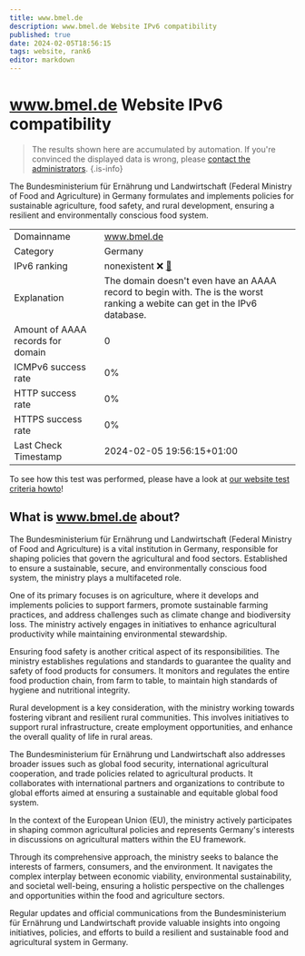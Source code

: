 ```yaml
---
title: www.bmel.de
description: www.bmel.de Website IPv6 compatibility
published: true
date: 2024-02-05T18:56:15
tags: website, rank6
editor: markdown
---
```


# www.bmel.de Website IPv6 compatibility

> The results shown here are accumulated by automation. If you're convinced the displayed data is wrong, please [contact the administrators](/howto/chat). 
{.is-info}

The Bundesministerium für Ernährung und Landwirtschaft (Federal Ministry of Food and Agriculture) in Germany formulates and implements policies for sustainable agriculture, food safety, and rural development, ensuring a resilient and environmentally conscious food system.


|   |   |
| - | - |
| Domainname | www.bmel.de
| Category | Germany |
| IPv6 ranking | nonexistent :x: [🔗](/howto/ranking) |
| Explanation | The domain doesn't even have an AAAA record to begin with. The is the worst ranking a webite can get in the IPv6 database. |
| Amount of AAAA records for domain | 0 |
| ICMPv6 success rate | 0%|
| HTTP success rate | 0% |
| HTTPS success rate | 0% |
| Last Check Timestamp | 2024-02-05 19:56:15+01:00 |

To see how this test was performed, please have a look at [our website test criteria howto](/howto/testcriteria/website)!


## What is www.bmel.de about?
The Bundesministerium für Ernährung und Landwirtschaft (Federal Ministry of Food and Agriculture) is a vital institution in Germany, responsible for shaping policies that govern the agricultural and food sectors. Established to ensure a sustainable, secure, and environmentally conscious food system, the ministry plays a multifaceted role.

One of its primary focuses is on agriculture, where it develops and implements policies to support farmers, promote sustainable farming practices, and address challenges such as climate change and biodiversity loss. The ministry actively engages in initiatives to enhance agricultural productivity while maintaining environmental stewardship.

Ensuring food safety is another critical aspect of its responsibilities. The ministry establishes regulations and standards to guarantee the quality and safety of food products for consumers. It monitors and regulates the entire food production chain, from farm to table, to maintain high standards of hygiene and nutritional integrity.

Rural development is a key consideration, with the ministry working towards fostering vibrant and resilient rural communities. This involves initiatives to support rural infrastructure, create employment opportunities, and enhance the overall quality of life in rural areas.

The Bundesministerium für Ernährung und Landwirtschaft also addresses broader issues such as global food security, international agricultural cooperation, and trade policies related to agricultural products. It collaborates with international partners and organizations to contribute to global efforts aimed at ensuring a sustainable and equitable global food system.

In the context of the European Union (EU), the ministry actively participates in shaping common agricultural policies and represents Germany's interests in discussions on agricultural matters within the EU framework.

Through its comprehensive approach, the ministry seeks to balance the interests of farmers, consumers, and the environment. It navigates the complex interplay between economic viability, environmental sustainability, and societal well-being, ensuring a holistic perspective on the challenges and opportunities within the food and agriculture sectors.

Regular updates and official communications from the Bundesministerium für Ernährung und Landwirtschaft provide valuable insights into ongoing initiatives, policies, and efforts to build a resilient and sustainable food and agricultural system in Germany.


